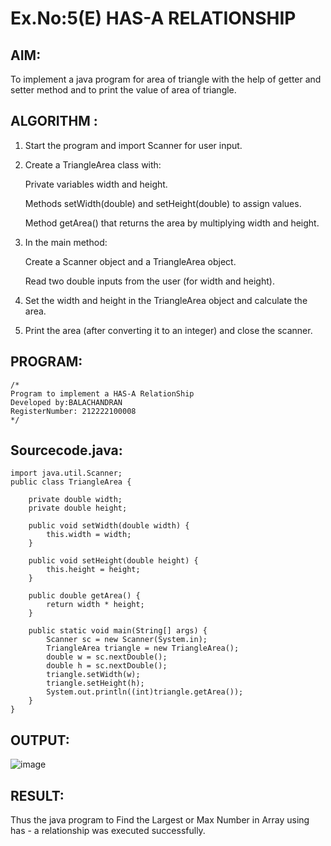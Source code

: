 # Ex.No:5(E) HAS-A RELATIONSHIP
## AIM:
To implement a java program for area of triangle with the help of getter and setter method and to print the value of area of triangle.
## ALGORITHM :

1. Start the program and import Scanner for user input.

2. Create a TriangleArea class with:

   Private variables width and height.
   
   Methods setWidth(double) and setHeight(double) to assign values.
   
   Method getArea() that returns the area by multiplying width and height.

3. In the main method:

   Create a Scanner object and a TriangleArea object.
   
   Read two double inputs from the user (for width and height).

4. Set the width and height in the TriangleArea object and calculate the area.

5. Print the area (after converting it to an integer) and close the scanner.
## PROGRAM:
 ```
/*
Program to implement a HAS-A RelationShip
Developed by:BALACHANDRAN
RegisterNumber: 212222100008
*/
```

## Sourcecode.java:


```
import java.util.Scanner;
public class TriangleArea {

    private double width;
    private double height;

    public void setWidth(double width) {
        this.width = width;
    }

    public void setHeight(double height) {
        this.height = height;
    }

    public double getArea() {
        return width * height;
    }

    public static void main(String[] args) {
        Scanner sc = new Scanner(System.in);
        TriangleArea triangle = new TriangleArea();
        double w = sc.nextDouble(); 
        double h = sc.nextDouble(); 
        triangle.setWidth(w);
        triangle.setHeight(h);
        System.out.println((int)triangle.getArea());
    }
}

```

## OUTPUT:

![image](https://github.com/user-attachments/assets/6761079b-9734-42e3-bbcd-705e07963810)


## RESULT:
Thus the java program to Find the Largest or Max Number in Array using has - a relationship was executed successfully. 
